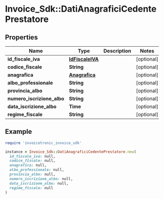 # Invoice_Sdk::DatiAnagraficiCedentePrestatore

## Properties

| Name | Type | Description | Notes |
| ---- | ---- | ----------- | ----- |
| **id_fiscale_iva** | [**IdFiscaleIVA**](IdFiscaleIVA.md) |  | [optional] |
| **codice_fiscale** | **String** |  | [optional] |
| **anagrafica** | [**Anagrafica**](Anagrafica.md) |  | [optional] |
| **albo_professionale** | **String** |  | [optional] |
| **provincia_albo** | **String** |  | [optional] |
| **numero_iscrizione_albo** | **String** |  | [optional] |
| **data_iscrizione_albo** | **Time** |  | [optional] |
| **regime_fiscale** | **String** |  | [optional] |

## Example

```ruby
require 'invoicetronic_invoice_sdk'

instance = Invoice_Sdk::DatiAnagraficiCedentePrestatore.new(
  id_fiscale_iva: null,
  codice_fiscale: null,
  anagrafica: null,
  albo_professionale: null,
  provincia_albo: null,
  numero_iscrizione_albo: null,
  data_iscrizione_albo: null,
  regime_fiscale: null
)
```

